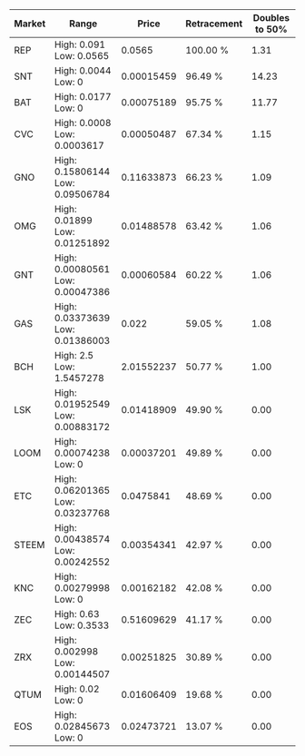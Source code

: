 | Market | Range | Price| Retracement | Doubles to 50% |
| --- | --- | --- | --- | --- |
| REP | High: 0.091<br />Low: 0.0565 | 0.0565 | 100.00 % | 1.31 |
| SNT | High: 0.0044<br />Low: 0 | 0.00015459 | 96.49 % | 14.23 |
| BAT | High: 0.0177<br />Low: 0 | 0.00075189 | 95.75 % | 11.77 |
| CVC | High: 0.0008<br />Low: 0.0003617 | 0.00050487 | 67.34 % | 1.15 |
| GNO | High: 0.15806144<br />Low: 0.09506784 | 0.11633873 | 66.23 % | 1.09 |
| OMG | High: 0.01899<br />Low: 0.01251892 | 0.01488578 | 63.42 % | 1.06 |
| GNT | High: 0.00080561<br />Low: 0.00047386 | 0.00060584 | 60.22 % | 1.06 |
| GAS | High: 0.03373639<br />Low: 0.01386003 | 0.022 | 59.05 % | 1.08 |
| BCH | High: 2.5<br />Low: 1.5457278 | 2.01552237 | 50.77 % | 1.00 |
| LSK | High: 0.01952549<br />Low: 0.00883172 | 0.01418909 | 49.90 % | 0.00 |
| LOOM | High: 0.00074238<br />Low: 0 | 0.00037201 | 49.89 % | 0.00 |
| ETC | High: 0.06201365<br />Low: 0.03237768 | 0.0475841 | 48.69 % | 0.00 |
| STEEM | High: 0.00438574<br />Low: 0.00242552 | 0.00354341 | 42.97 % | 0.00 |
| KNC | High: 0.00279998<br />Low: 0 | 0.00162182 | 42.08 % | 0.00 |
| ZEC | High: 0.63<br />Low: 0.3533 | 0.51609629 | 41.17 % | 0.00 |
| ZRX | High: 0.002998<br />Low: 0.00144507 | 0.00251825 | 30.89 % | 0.00 |
| QTUM | High: 0.02<br />Low: 0 | 0.01606409 | 19.68 % | 0.00 |
| EOS | High: 0.02845673<br />Low: 0 | 0.02473721 | 13.07 % | 0.00 |
